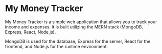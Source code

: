 # My Money Tracker

My Money Tracker is a simple web application that allows you to track your income and expenses. It is built utilizing the MERN stack (MongoDB, Express, React, Node.js).

MongoDB is used for the database, Express for the server, React for the frontend, and Node.js for the runtime environment.